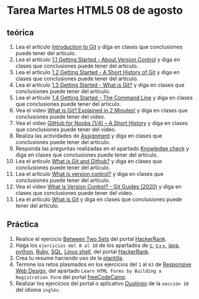 # Tarea Martes HTML5 08 de agosto

## teórica

1. Lea el artículo [Introduction to Git](https://www.theodinproject.com/lessons/foundations-introduction-to-git) y diga en clases que conclusiones puede tener del artículo.
2. Lea el artículo [1.1 Getting Started - About Version Control](https://git-scm.com/book/en/v2/Getting-Started-About-Version-Control) y diga en clases que conclusiones puede tener del artículo.
3. Lea el artículo [1.2 Getting Started - A Short History of Git](https://git-scm.com/book/en/v2/Getting-Started-A-Short-History-of-Git) y diga en clases que conclusiones puede tener del artículo.
4. Lea el artículo [1.3 Getting Started - What is Git?](https://git-scm.com/book/en/v2/Getting-Started-What-is-Git%3F) y diga en clases que conclusiones puede tener del artículo.
5. Lea el artículo [1.4 Getting Started - The Command Line](https://git-scm.com/book/en/v2/Getting-Started-The-Command-Line) y diga en clases que conclusiones puede tener del artículo.
6. Vea el video [What is Git? Explained in 2 Minutes!](https://youtu.be/2ReR1YJrNOM) y diga en clases que conclusiones puede tener del video.
7. Vea el video [GitHub for Noobs (1/4) – A Short History](https://www.youtube.com/watch?v=1h9_cB9mPT8&t=13s&ab_channel=DevTips) y diga en clases que conclusiones puede tener del video.
8. Realiza las actividades de [Assignment](https://www.theodinproject.com/lessons/foundations-introduction-to-git#assignment) y diga en clases que conclusiones puede tener del artículo.
9. Responda las preguntas realizadas en el apartado [Knowledge check](https://www.theodinproject.com/lessons/foundations-introduction-to-git#knowledge-check) y diga en clases que conclusiones puede tener del artículo.
10. Lea el artículo [What is Git and Github?](https://content.red-badger.com/resources/what-is-git-and-github) y diga en clases que conclusiones puede tener del artículo.
11. Lea el artículo [What is version control?](https://www.atlassian.com/git/tutorials/what-is-version-control) y diga en clases que conclusiones puede tener del artículo.
12. Vea el video [What is Version Control? - Git Guides (2020)](https://www.youtube.com/watch?v=xQujH0ElTUg&ab_channel=Atlassian) y diga en clases que conclusiones puede tener del video.
13. Lea el artículo [What is Git](https://www.atlassian.com/git/tutorials/what-is-git) y diga en clases que conclusiones puede tener del artículo.

## Práctica

1. Realice el ejercicio [Between Two Sets](https://www.hackerrank.com/challenges/between-two-sets/problem?isFullScreen=false) del portal [HackerRank](https://www.hackerrank.com/dashboard).
2. Haga los `ejercicios del 8 al 10` de los apartados de [c](https://www.hackerrank.com/domains/c), [c++](https://www.hackerrank.com/domains/cpp), [java](https://www.hackerrank.com/domains/java), [python](https://www.hackerrank.com/domains/python), [Ruby](https://www.hackerrank.com/domains/ruby), [SQL](https://www.hackerrank.com/domains/sql), [Linux shell](https://www.hackerrank.com/domains/shell), del portal [HackerRank](https://www.hackerrank.com/dashboard).
3. Crea tu resume haciendo uso de la [plantilla](https://docs.google.com/document/d/1jfUa4HGBDjt2peJPQ0Wg1YhdGkCoSysS6QMT4u8bCic/edit?usp=sharing).
4. Termine los retos plasmados en los ejercicios del `1` al `63` de [Responsive Web Design](https://www.freecodecamp.org/learn/2022/responsive-web-design/), del apartado `Learn HTML Forms by Building a Registration Form` del portal [freeCodeCamp](https://www.freecodecamp.org/learn/).
5. Realizar los ejercicios del portal o aplicativo [Duolingo](https://www.duolingo.com/learn) de la `sección 10` del idioma `inglés`.